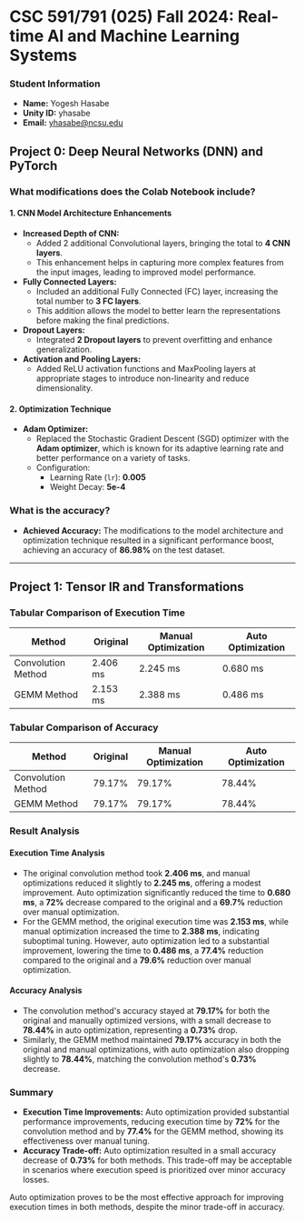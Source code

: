 # CSC 591/791 (025) Fall 2024: Real-time AI and Machine Learning Systems

### Student Information
- **Name:** Yogesh Hasabe
- **Unity ID:** yhasabe
- **Email:** yhasabe@ncsu.edu



## Project 0: Deep Neural Networks (DNN) and PyTorch

### What modifications does the Colab Notebook include? 

#### 1. **CNN Model Architecture Enhancements**
   - **Increased Depth of CNN:** 
     - Added 2 additional Convolutional layers, bringing the total to **4 CNN layers**.
     - This enhancement helps in capturing more complex features from the input images, leading to improved model performance.
   - **Fully Connected Layers:**
     - Included an additional Fully Connected (FC) layer, increasing the total number to **3 FC layers**.
     - This addition allows the model to better learn the representations before making the final predictions.
   - **Dropout Layers:**
     - Integrated **2 Dropout layers** to prevent overfitting and enhance generalization.
   - **Activation and Pooling Layers:**
     - Added ReLU activation functions and MaxPooling layers at appropriate stages to introduce non-linearity and reduce dimensionality.

#### 2. **Optimization Technique**
   - **Adam Optimizer:**
     - Replaced the Stochastic Gradient Descent (SGD) optimizer with the **Adam optimizer**, which is known for its adaptive learning rate and better performance on a variety of tasks.
     - Configuration:
       - Learning Rate (`lr`): **0.005**
       - Weight Decay: **5e-4**


### What is the accuracy? 

- **Achieved Accuracy:** The modifications to the model architecture and optimization technique resulted in a significant performance boost, achieving an accuracy of **86.98%** on the test dataset.




------------------------------------------------------------------------------------------------------------------------------------------------------------------------------------------------------




## Project 1: Tensor IR and Transformations

### Tabular Comparison of Execution Time
| Method            | Original | Manual Optimization | Auto Optimization |
|-------------------|----------|---------------------|-------------------|
| Convolution Method| 2.406 ms | 2.245 ms            | 0.680 ms          |
| GEMM Method       | 2.153 ms | 2.388 ms            | 0.486 ms          |

### Tabular Comparison of Accuracy
| Method            | Original | Manual Optimization | Auto Optimization |
|-------------------|----------|---------------------|-------------------|
| Convolution Method| 79.17%   | 79.17%              | 78.44%            |
| GEMM Method       | 79.17%   | 79.17%              | 78.44%            |

### Result Analysis

#### Execution Time Analysis
- The original convolution method took **2.406 ms**, and manual optimizations reduced it slightly to **2.245 ms**, offering a modest improvement. Auto optimization significantly reduced the time to **0.680 ms**, a **72%** decrease compared to the original and a **69.7%** reduction over manual optimization.
- For the GEMM method, the original execution time was **2.153 ms**, while manual optimization increased the time to **2.388 ms**, indicating suboptimal tuning. However, auto optimization led to a substantial improvement, lowering the time to **0.486 ms**, a **77.4%** reduction compared to the original and a **79.6%** reduction over manual optimization.

#### Accuracy Analysis
- The convolution method's accuracy stayed at **79.17%** for both the original and manually optimized versions, with a small decrease to **78.44%** in auto optimization, representing a **0.73%** drop.
- Similarly, the GEMM method maintained **79.17%** accuracy in both the original and manual optimizations, with auto optimization also dropping slightly to **78.44%**, matching the convolution method's **0.73%** decrease.

### Summary
- **Execution Time Improvements:** Auto optimization provided substantial performance improvements, reducing execution time by **72%** for the convolution method and by **77.4%** for the GEMM method, showing its effectiveness over manual tuning.
- **Accuracy Trade-off:** Auto optimization resulted in a small accuracy decrease of **0.73%** for both methods. This trade-off may be acceptable in scenarios where execution speed is prioritized over minor accuracy losses.

Auto optimization proves to be the most effective approach for improving execution times in both methods, despite the minor trade-off in accuracy.
